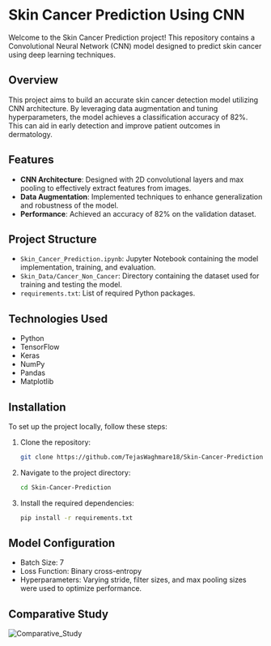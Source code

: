 # Skin Cancer Prediction Using CNN

Welcome to the Skin Cancer Prediction project! This repository contains a Convolutional Neural Network (CNN) model designed to predict skin cancer using deep learning techniques.

## Overview

This project aims to build an accurate skin cancer detection model utilizing CNN architecture. By leveraging data augmentation and tuning hyperparameters, the model achieves a classification accuracy of 82%. This can aid in early detection and improve patient outcomes in dermatology.

## Features

- **CNN Architecture**: Designed with 2D convolutional layers and max pooling to effectively extract features from images.
- **Data Augmentation**: Implemented techniques to enhance generalization and robustness of the model.
- **Performance**: Achieved an accuracy of 82% on the validation dataset.

## Project Structure

- `Skin_Cancer_Prediction.ipynb`: Jupyter Notebook containing the model implementation, training, and evaluation.
- `Skin_Data/Cancer_Non_Cancer`: Directory containing the dataset used for training and testing the model.
- `requirements.txt`: List of required Python packages.

## Technologies Used

- Python
- TensorFlow
- Keras
- NumPy
- Pandas
- Matplotlib

## Installation

To set up the project locally, follow these steps:

1. Clone the repository:
   ```bash
   git clone https://github.com/TejasWaghmare18/Skin-Cancer-Prediction.git

2. Navigate to the project directory:
   ```bash
   cd Skin-Cancer-Prediction

3. Install the required dependencies:
   ```bash
   pip install -r requirements.txt

## Model Configuration
- Batch Size: 7
- Loss Function: Binary cross-entropy
- Hyperparameters: Varying stride, filter sizes, and max pooling sizes were used to optimize performance.

## Comparative Study

![Comparative_Study](Accuracy_Of_Models.png)
